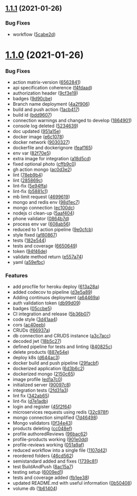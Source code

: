## [1.1.1](https://github.com/fafagorg/auth/compare/v1.1.0...v1.1.1) (2021-01-26)


### Bug Fixes

* workflow ([5cabe2d](https://github.com/fafagorg/auth/commit/5cabe2db66dcc7711e8d1b6b38aea77fbf455815))



# [1.1.0](https://github.com/fafagorg/auth/compare/90097c8151f041dc54131fdd822208777f0e2a79...v1.1.0) (2021-01-26)


### Bug Fixes

* action matrix-version ([6562841](https://github.com/fafagorg/auth/commit/656284182629aa747a0c89d5bf4ff00446342245))
* api specification coherence ([f4fdaad](https://github.com/fafagorg/auth/commit/f4fdaadd716553dc188c8130c6a760cc57f59ee2))
* authorization header ([9cf3e19](https://github.com/fafagorg/auth/commit/9cf3e192bf4f75c7b834cacfdb4309922b5edaa1))
* badges ([9d90cbe](https://github.com/fafagorg/auth/commit/9d90cbe34b9633786a64d4a834875232424f0a83))
* Branch name deployment ([4a2f906](https://github.com/fafagorg/auth/commit/4a2f906da4590612acc55b57d7e36fd3d80ca15b))
* build and push action ([1acb417](https://github.com/fafagorg/auth/commit/1acb417acffae8ad4c8d20f59da5afab7a3f68be))
* build id ([bdd9607](https://github.com/fafagorg/auth/commit/bdd9607166f92119f53c893ebd606aca7c6bf0ab))
* connection warnings and changed to develop ([1864901](https://github.com/fafagorg/auth/commit/18649018007e6c14a315b70365a81f17bce41c02))
* console log deleted ([5234639](https://github.com/fafagorg/auth/commit/5234639249b2ded9e6b426598531c2b64bab34cf))
* doc updated ([951a15e](https://github.com/fafagorg/auth/commit/951a15e3e113f3e65a5ceab9d1589f126c7138a9))
* docker image ([e6c1078](https://github.com/fafagorg/auth/commit/e6c1078fb377a9af9865bd537e4370e5ebcedd77))
* docker network ([9030327](https://github.com/fafagorg/auth/commit/90303278372574e291c596c8cdc4ac2e77246617))
* dockerfile and dockerignore ([feaf165](https://github.com/fafagorg/auth/commit/feaf1650ebc9bed896444f7dcdca324b95c7348f))
* env var ([82f70e5](https://github.com/fafagorg/auth/commit/82f70e5aa11a7dc8958f09b16ba61ee257e9d768))
* extra image for integration ([a18d5cd](https://github.com/fafagorg/auth/commit/a18d5cdeb3abb589835d844e78ecf601fc1e46bc))
* fixed optional photo ([cffb9c0](https://github.com/fafagorg/auth/commit/cffb9c005e3bb97756918607a98fd5418e98dcea))
* gh action mongo ([ac0d3e2](https://github.com/fafagorg/auth/commit/ac0d3e24f12feaf864d7ab0c4871a476d72cc4f6))
* lint ([78eb9b4](https://github.com/fafagorg/auth/commit/78eb9b48abb75e708ee6a50195366aa68e653b05))
* lint ([285869c](https://github.com/fafagorg/auth/commit/285869cc82e3af57896fbe35ff33c202e81f9269))
* lint-fix ([5e94ffa](https://github.com/fafagorg/auth/commit/5e94ffa119be7c30555f5b0042fa98f46b04c15a))
* lint-fix ([b5881c1](https://github.com/fafagorg/auth/commit/b5881c1ff238669d74e173428291a21c91d1afd1))
* mb limit request ([4699619](https://github.com/fafagorg/auth/commit/4699619f778417f7916b470178438b1851d81896))
* mongo and redis env ([98d1ec7](https://github.com/fafagorg/auth/commit/98d1ec79a2ff827a62fc8f8a94afc9da0d3a7303))
* mongo connection ([ec100dc](https://github.com/fafagorg/auth/commit/ec100dc6267a629409c39b6bcec6997c66f94e38))
* nodejs ci clean-up ([5aaf404](https://github.com/fafagorg/auth/commit/5aaf404f8b9549c37f8584a9695f0803a90d7841))
* phone validator ([0864b7d](https://github.com/fafagorg/auth/commit/0864b7dcdedb1f7a50466e630ab5a8bd28225102))
* process env var ([608ab56](https://github.com/fafagorg/auth/commit/608ab560f5d290e76b01ada1e83721856040e178))
* reduced to 1 action pipeline ([9e0cfcb](https://github.com/fafagorg/auth/commit/9e0cfcb8632f540ab1dde0023635fa795f15b53e))
* style fixed ([af80867](https://github.com/fafagorg/auth/commit/af8086760729467caaf06555b29b7cf36f4a1faf))
* tests ([182e544](https://github.com/fafagorg/auth/commit/182e54457037ccb569c5bd6d144cf520e3064519))
* tests and coverage ([6650649](https://github.com/fafagorg/auth/commit/66506498173e2afa00286eabf71a1759cecb59f8))
* token ([94f46de](https://github.com/fafagorg/auth/commit/94f46de54d87594b44cee9cb47d000ae66c01659))
* validate method return ([e557a74](https://github.com/fafagorg/auth/commit/e557a742714ced92495dbc61096ad9166ecae9b3))
* yaml ([a59efbc](https://github.com/fafagorg/auth/commit/a59efbc3b6205c64aede6421064dc769a1434a6d))


### Features

* add procfile for heroku deploy ([613a28a](https://github.com/fafagorg/auth/commit/613a28af1d21c0b91a2c453a10899d5090701c20))
* added codecov to pipeline ([d3e5a89](https://github.com/fafagorg/auth/commit/d3e5a89ffeedb4cdcc46d8c26ebb59241b59e2a3))
* Adding continuos deployment ([a64469a](https://github.com/fafagorg/auth/commit/a64469a07ec00dd156025d1e3a8127b919d2fc60))
* auth validation token ([db99d09](https://github.com/fafagorg/auth/commit/db99d09f5c2b1ab9d8fa4721aedf04b13386506f))
* badges ([05ccbe5](https://github.com/fafagorg/auth/commit/05ccbe5a80031b083b22756696a8633653e57fd7))
* CI integration and release ([5b36b07](https://github.com/fafagorg/auth/commit/5b36b07f46ce98323bc8c61f0b736fddce94599a))
* code style ([3d41aa4](https://github.com/fafagorg/auth/commit/3d41aa433bfa72dc336203bc79b891a2eea57220))
* cors ([ac40eeb](https://github.com/fafagorg/auth/commit/ac40eebfb3993c3a5706c67f47b453020055d560))
* CRUDs ([f66937a](https://github.com/fafagorg/auth/commit/f66937a1acf0c149d9997aea87e5e64202249e81))
* db connection and CRUDS instance ([a3c7acc](https://github.com/fafagorg/auth/commit/a3c7acc7a2145bdbb60f40166de6f7578b075ced))
* decoded jwt ([18b5c27](https://github.com/fafagorg/auth/commit/18b5c279996e86c9bad5d3cc806b7f26588a5b96))
* defined pipeline for tests and linting ([840825c](https://github.com/fafagorg/auth/commit/840825c2bad451247520337860e4cc8642e222eb))
* delete products ([887e54e](https://github.com/fafagorg/auth/commit/887e54e9f8e15df66c901168edc32d56e801dd5b))
* deploy k8s ([d644ac3](https://github.com/fafagorg/auth/commit/d644ac3a729f97cca7047ff2db1d916e766a42c2))
* docker build and push pipeline ([29facbf](https://github.com/fafagorg/auth/commit/29facbf5714cfbe0b0c099d4f5388159aa970537))
* dockerized application ([6d3b6c2](https://github.com/fafagorg/auth/commit/6d3b6c222d820281588a8d8695c0f5588fb1b31e))
* dockerized mongo ([2150c65](https://github.com/fafagorg/auth/commit/2150c65c0c09a64a3708f0db00dcd139bf78e0a9))
* image profile ([ed1a7c0](https://github.com/fafagorg/auth/commit/ed1a7c0a196e38a927bacb18cfcdfe3e71900186))
* initialized server ([90097c8](https://github.com/fafagorg/auth/commit/90097c8151f041dc54131fdd822208777f0e2a79))
* integration tests ([2fd31a3](https://github.com/fafagorg/auth/commit/2fd31a3e420f5f06c4ee21729f7e71f58154a2ae))
* lint fix ([342ab65](https://github.com/fafagorg/auth/commit/342ab651e5482a4b7548326081e0b8e3d80070d6))
* lint-fix ([d7e1adb](https://github.com/fafagorg/auth/commit/d7e1adb05023b285f6fb76a042245c6b2e0055c6))
* login and register ([45f2f64](https://github.com/fafagorg/auth/commit/45f2f64747cee149f5f612527bd1af7db3ee5ce6))
* microservices requests using redis ([32c978f](https://github.com/fafagorg/auth/commit/32c978fdeffe663a56ccc77fa8f84ccae77a9234))
* mongo connection simplified ([7d46498](https://github.com/fafagorg/auth/commit/7d4649883f98d18c9b9c1d39a9a6ace8fcf86933))
* Mongo validators ([0f34e43](https://github.com/fafagorg/auth/commit/0f34e43dc5c4686f6fb85c95873fb682c201e67d))
* products deleting ([cc048ef](https://github.com/fafagorg/auth/commit/cc048ef619bc53d376cb199e0228bb6e2f695715))
* profile authoredReviews ([96bac62](https://github.com/fafagorg/auth/commit/96bac624f9e8547fbbffc16523795640816f1cb6))
* profile-products working ([901e0dd](https://github.com/fafagorg/auth/commit/901e0dd3943427bd3d05e30aebe945ec6514dd79))
* profile-reviews working ([051a9af](https://github.com/fafagorg/auth/commit/051a9afd6dfbaf9e17d175eb1ee0bfdc42a9a1ed))
* reduced workflow into a single file ([1107d42](https://github.com/fafagorg/auth/commit/1107d428b72fb594e86497f913161ac2f6737c78))
* reordered folders ([46cd562](https://github.com/fafagorg/auth/commit/46cd5623ca1bc0a016fc8f5872025b5c0ec8e071))
* semistandard added and fixes ([1739c81](https://github.com/fafagorg/auth/commit/1739c81164282db60d9da1f1b6a91d520d65ab0d))
* test BuildAndPush ([8ac15a7](https://github.com/fafagorg/auth/commit/8ac15a79e69615e3d0961d1c25163d406dcdbd10))
* testing setup ([6009ed1](https://github.com/fafagorg/auth/commit/6009ed17cecc4f70fbb49a1e25b9f4a594ee8256))
* tests and coverage added ([fb1ee38](https://github.com/fafagorg/auth/commit/fb1ee3855f670f61f62b5737d6d948baab74cb56))
* updated README.md with useful information ([0b50408](https://github.com/fafagorg/auth/commit/0b50408199709f4859d2afb0f15d81b022f959dd))
* volume db ([1b61404](https://github.com/fafagorg/auth/commit/1b61404ea7ce8151c5b83838e58615aef6d6b9e6))



